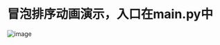 # 冒泡排序动画演示，入口在main.py中
![image](https://github.com/859900546/Bubble_Sort_UI/assets/140869051/7a5ad86a-ee98-40c2-84b9-6a4a8cb06f80)
